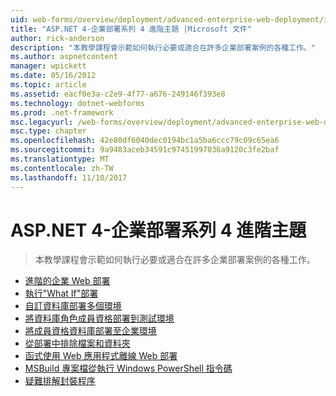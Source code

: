```yaml
---
uid: web-forms/overview/deployment/advanced-enterprise-web-deployment/index
title: "ASP.NET 4-企業部署系列 4 進階主題 |Microsoft 文件"
author: rick-anderson
description: "本教學課程會示範如何執行必要或適合在許多企業部署案例的各種工作。"
ms.author: aspnetcontent
manager: wpickett
ms.date: 05/16/2012
ms.topic: article
ms.assetid: eacf0e3a-c2e9-4f77-a676-249146f393e8
ms.technology: dotnet-webforms
ms.prod: .net-framework
msc.legacyurl: /web-forms/overview/deployment/advanced-enterprise-web-deployment
msc.type: chapter
ms.openlocfilehash: 42e80df6040dec0194bc1a5ba6ccc79c09c65ea6
ms.sourcegitcommit: 9a9483aceb34591c97451997036a9120c3fe2baf
ms.translationtype: MT
ms.contentlocale: zh-TW
ms.lasthandoff: 11/10/2017
---
```

<a name="aspnet-4---enterprise-deployment-series-4-advanced-topics"></a>ASP.NET 4-企業部署系列 4 進階主題
====================
> 本教學課程會示範如何執行必要或適合在許多企業部署案例的各種工作。


- [進階的企業 Web 部署](advanced-enterprise-web-deployment.md)
- [執行"What If"部署](performing-a-what-if-deployment.md)
- [自訂資料庫部署多個環境](customizing-database-deployments-for-multiple-environments.md)
- [將資料庫角色成員資格部署到測試環境](deploying-database-role-memberships-to-test-environments.md)
- [將成員資格資料庫部署至企業環境](deploying-membership-databases-to-enterprise-environments.md)
- [從部署中排除檔案和資料夾](excluding-files-and-folders-from-deployment.md)
- [函式使用 Web 應用程式離線 Web 部署](taking-web-applications-offline-with-web-deploy.md)
- [MSBuild 專案檔從執行 Windows PowerShell 指令碼](running-windows-powershell-scripts-from-msbuild-project-files.md)
- [疑難排解封裝程序](troubleshooting-the-packaging-process.md)
